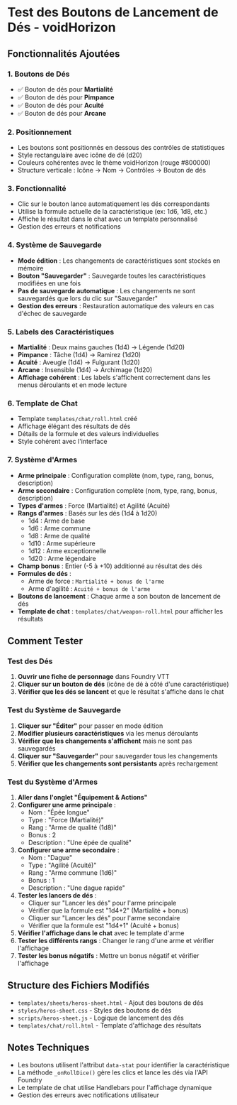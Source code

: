 # Test des Boutons de Lancement de Dés - voidHorizon

## Fonctionnalités Ajoutées

### 1. Boutons de Dés
- ✅ Bouton de dés pour **Martialité**
- ✅ Bouton de dés pour **Pimpance** 
- ✅ Bouton de dés pour **Acuité**
- ✅ Bouton de dés pour **Arcane**

### 2. Positionnement
- Les boutons sont positionnés en dessous des contrôles de statistiques
- Style rectangulaire avec icône de dé (d20)
- Couleurs cohérentes avec le thème voidHorizon (rouge #800000)
- Structure verticale : Icône → Nom → Contrôles → Bouton de dés

### 3. Fonctionnalité
- Clic sur le bouton lance automatiquement les dés correspondants
- Utilise la formule actuelle de la caractéristique (ex: 1d6, 1d8, etc.)
- Affiche le résultat dans le chat avec un template personnalisé
- Gestion des erreurs et notifications

### 4. Système de Sauvegarde
- **Mode édition** : Les changements de caractéristiques sont stockés en mémoire
- **Bouton "Sauvegarder"** : Sauvegarde toutes les caractéristiques modifiées en une fois
- **Pas de sauvegarde automatique** : Les changements ne sont sauvegardés que lors du clic sur "Sauvegarder"
- **Gestion des erreurs** : Restauration automatique des valeurs en cas d'échec de sauvegarde

### 5. Labels des Caractéristiques
- **Martialité** : Deux mains gauches (1d4) → Légende (1d20)
- **Pimpance** : Tâche (1d4) → Ramirez (1d20)
- **Acuité** : Aveugle (1d4) → Fulgurant (1d20)
- **Arcane** : Insensible (1d4) → Archimage (1d20)
- **Affichage cohérent** : Les labels s'affichent correctement dans les menus déroulants et en mode lecture

### 6. Template de Chat
- Template `templates/chat/roll.html` créé
- Affichage élégant des résultats de dés
- Détails de la formule et des valeurs individuelles
- Style cohérent avec l'interface

### 7. Système d'Armes
- **Arme principale** : Configuration complète (nom, type, rang, bonus, description)
- **Arme secondaire** : Configuration complète (nom, type, rang, bonus, description)
- **Types d'armes** : Force (Martialité) et Agilité (Acuité)
- **Rangs d'armes** : Basés sur les dés (1d4 à 1d20)
  - 1d4 : Arme de base
  - 1d6 : Arme commune
  - 1d8 : Arme de qualité
  - 1d10 : Arme supérieure
  - 1d12 : Arme exceptionnelle
  - 1d20 : Arme légendaire
- **Champ bonus** : Entier (-5 à +10) additionné au résultat des dés
- **Formules de dés** :
  - Arme de force : `Martialité + bonus de l'arme`
  - Arme d'agilité : `Acuité + bonus de l'arme`
- **Boutons de lancement** : Chaque arme a son bouton de lancement de dés
- **Template de chat** : `templates/chat/weapon-roll.html` pour afficher les résultats

## Comment Tester

### Test des Dés
1. **Ouvrir une fiche de personnage** dans Foundry VTT
2. **Cliquer sur un bouton de dés** (icône de dé à côté d'une caractéristique)
3. **Vérifier que les dés se lancent** et que le résultat s'affiche dans le chat

### Test du Système de Sauvegarde
1. **Cliquer sur "Éditer"** pour passer en mode édition
2. **Modifier plusieurs caractéristiques** via les menus déroulants
3. **Vérifier que les changements s'affichent** mais ne sont pas sauvegardés
4. **Cliquer sur "Sauvegarder"** pour sauvegarder tous les changements
5. **Vérifier que les changements sont persistants** après rechargement

### Test du Système d'Armes
1. **Aller dans l'onglet "Équipement & Actions"**
2. **Configurer une arme principale** :
   - Nom : "Épée longue"
   - Type : "Force (Martialité)"
   - Rang : "Arme de qualité (1d8)"
   - Bonus : 2
   - Description : "Une épée de qualité"
3. **Configurer une arme secondaire** :
   - Nom : "Dague"
   - Type : "Agilité (Acuité)"
   - Rang : "Arme commune (1d6)"
   - Bonus : 1
   - Description : "Une dague rapide"
4. **Tester les lancers de dés** :
   - Cliquer sur "Lancer les dés" pour l'arme principale
   - Vérifier que la formule est "1d4+2" (Martialité + bonus)
   - Cliquer sur "Lancer les dés" pour l'arme secondaire
   - Vérifier que la formule est "1d4+1" (Acuité + bonus)
5. **Vérifier l'affichage dans le chat** avec le template d'arme
6. **Tester les différents rangs** : Changer le rang d'une arme et vérifier l'affichage
7. **Tester les bonus négatifs** : Mettre un bonus négatif et vérifier l'affichage

## Structure des Fichiers Modifiés

- `templates/sheets/heros-sheet.html` - Ajout des boutons de dés
- `styles/heros-sheet.css` - Styles des boutons de dés
- `scripts/heros-sheet.js` - Logique de lancement des dés
- `templates/chat/roll.html` - Template d'affichage des résultats

## Notes Techniques

- Les boutons utilisent l'attribut `data-stat` pour identifier la caractéristique
- La méthode `_onRollDice()` gère les clics et lance les dés via l'API Foundry
- Le template de chat utilise Handlebars pour l'affichage dynamique
- Gestion des erreurs avec notifications utilisateur
